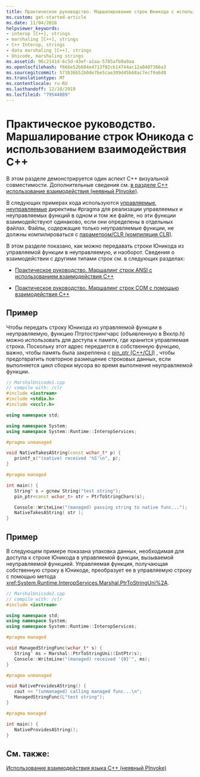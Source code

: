 ```yaml
---
title: Практическое руководство. Маршалирование строк Юникода с использованием взаимодействия C++
ms.custom: get-started-article
ms.date: 11/04/2016
helpviewer_keywords:
- interop [C++], strings
- marshaling [C++], strings
- C++ Interop, strings
- data marshaling [C++], strings
- Unicode, marshaling strings
ms.assetid: 96c2141d-6c5d-43ef-a1aa-5785afb9a9aa
ms.openlocfilehash: f666e52b604e4713f02cb14744ac12a0407366a3
ms.sourcegitcommit: 573b36b52b0de7be5cae309d45b68ac7ecf9a6d8
ms.translationtype: MT
ms.contentlocale: ru-RU
ms.lasthandoff: 12/10/2019
ms.locfileid: "79544889"
---
```

# <a name="how-to-marshal-unicode-strings-using-c-interop"></a>Практическое руководство. Маршалирование строк Юникода с использованием взаимодействия C++

В этом разделе демонстрируется один аспект C++ визуальной совместимости. Дополнительные сведения см. [в разделе C++ использование взаимодействия (неявный PInvoke)](../dotnet/using-cpp-interop-implicit-pinvoke.md).

В следующих примерах кода используются [управляемые, неуправляемые](../preprocessor/managed-unmanaged.md) директивы #pragma для реализации управляемых и неуправляемых функций в одном и том же файле, но эти функции взаимодействуют одинаково, если они определены в отдельных файлах. Файлы, содержащие только неуправляемые функции, не должны компилироваться с [параметром/CLR (компиляция CLR)](../build/reference/clr-common-language-runtime-compilation.md).

В этом разделе показано, как можно передавать строки Юникода из управляемой функции в неуправляемую, и наоборот. Сведения о взаимодействии с другими типами строк см. в следующих разделах:

- [Практическое руководство. Маршалинг строк ANSI с использованием взаимодействия C++](../dotnet/how-to-marshal-ansi-strings-using-cpp-interop.md)

- [Практическое руководство. Маршалинг строк COM с помощью взаимодействия C++](../dotnet/how-to-marshal-com-strings-using-cpp-interop.md)

## <a name="example"></a>Пример

Чтобы передать строку Юникода из управляемой функции в неуправляемую, функцию Птртострингчарс (объявленную в Вкклр.h) можно использовать для доступа к памяти, где хранится управляемая строка. Поскольку этот адрес передается в собственную функцию, важно, чтобы память была закреплена с [pin_ptr (C++/CLI)](../extensions/pin-ptr-cpp-cli.md) , чтобы предотвратить повторное размещение строковых данных, если выполняется цикл сборки мусора во время выполнения неуправляемой функции.

```cpp
// MarshalUnicode1.cpp
// compile with: /clr
#include <iostream>
#include <stdio.h>
#include <vcclr.h>

using namespace std;

using namespace System;
using namespace System::Runtime::InteropServices;

#pragma unmanaged

void NativeTakesAString(const wchar_t* p) {
   printf_s("(native) received '%S'\n", p);
}

#pragma managed

int main() {
   String^ s = gcnew String("test string");
   pin_ptr<const wchar_t> str = PtrToStringChars(s);

   Console::WriteLine("(managed) passing string to native func...");
   NativeTakesAString( str );
}
```

## <a name="example"></a>Пример

В следующем примере показана упаковка данных, необходимая для доступа к строке Юникода в управляемой функции, вызываемой неуправляемой функцией. Управляемая функция, получающая собственную строку в Юникоде, преобразует ее в управляемую строку с помощью метода <xref:System.Runtime.InteropServices.Marshal.PtrToStringUni%2A>.

```cpp
// MarshalUnicode2.cpp
// compile with: /clr
#include <iostream>

using namespace std;
using namespace System;
using namespace System::Runtime::InteropServices;

#pragma managed

void ManagedStringFunc(wchar_t* s) {
   String^ ms = Marshal::PtrToStringUni((IntPtr)s);
   Console::WriteLine("(managed) received '{0}'", ms);
}

#pragma unmanaged

void NativeProvidesAString() {
   cout << "(unmanaged) calling managed func...\n";
   ManagedStringFunc(L"test string");
}

#pragma managed

int main() {
   NativeProvidesAString();
}
```

## <a name="see-also"></a>См. также:

[Использование взаимодействия языка C++ (неявный PInvoke)](../dotnet/using-cpp-interop-implicit-pinvoke.md)
